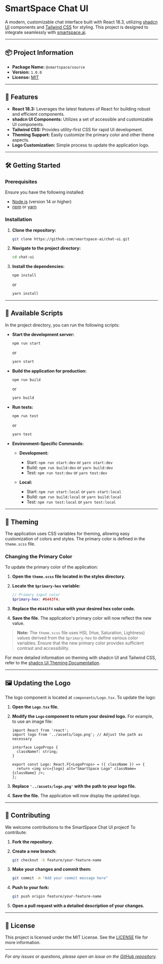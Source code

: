 # SmartSpace Chat UI

A modern, customizable chat interface built with React 18.3, utilizing [shadcn UI](https://ui.shadcn.com/) components and [Tailwind CSS](https://tailwindcss.com/) for styling. This project is designed to integrate seamlessly with [smartspace.ai](https://smartspace.ai).

---

## 📦 Project Information

- **Package Name:** `@smartspace/source`
- **Version:** `1.0.0`
- **License:** [MIT](LICENSE)

---

## 🚀 Features

- **React 18.3:** Leverages the latest features of React for building robust and efficient components.
- **shadcn UI Components:** Utilizes a set of accessible and customizable UI components.
- **Tailwind CSS:** Provides utility-first CSS for rapid UI development.
- **Theming Support:** Easily customize the primary color and other theme aspects.
- **Logo Customization:** Simple process to update the application logo.

---

## 🛠️ Getting Started

### Prerequisites

Ensure you have the following installed:

- [Node.js](https://nodejs.org/en/download/) (version 14 or higher)
- [npm](https://www.npmjs.com/get-npm) or [yarn](https://yarnpkg.com/getting-started/install)

### Installation

1. **Clone the repository:**

   ```bash
   git clone https://github.com/smartspace-ai/chat-ui.git
   ```

2. **Navigate to the project directory:**

   ```bash
   cd chat-ui
   ```

3. **Install the dependencies:**

   ```bash
   npm install
   ```

   or

   ```bash
   yarn install
   ```

---

## 📜 Available Scripts

In the project directory, you can run the following scripts:

- **Start the development server:**

  ```bash
  npm run start
  ```

  or

  ```bash
  yarn start
  ```

- **Build the application for production:**

  ```bash
  npm run build
  ```

  or

  ```bash
  yarn build
  ```

- **Run tests:**

  ```bash
  npm run test
  ```

  or

  ```bash
  yarn test
  ```

- **Environment-Specific Commands:**

  - **Development:**

    - Start: `npm run start:dev` or `yarn start:dev`
    - Build: `npm run build:dev` or `yarn build:dev`
    - Test: `npm run test:dev` or `yarn test:dev`

  - **Local:**

    - Start: `npm run start:local` or `yarn start:local`
    - Build: `npm run build:local` or `yarn build:local`
    - Test: `npm run test:local` or `yarn test:local`

---

## 🎨 Theming

The application uses CSS variables for theming, allowing easy customization of colors and styles. The primary color is defined in the `theme.scss` file.

### Changing the Primary Color

To update the primary color of the application:

1. **Open the `theme.scss` file located in the styles directory.**

2. **Locate the `$primary-hex` variable:**

   ```scss
   // Primary input color
   $primary-hex: #6443f4;
   ```

3. **Replace the `#6443f4` value with your desired hex color code.**

4. **Save the file.** The application's primary color will now reflect the new value.

> **Note:** The `theme.scss` file uses HSL (Hue, Saturation, Lightness) values derived from the `$primary-hex` to define various color variables. Ensure that the new primary color provides sufficient contrast and accessibility.

For more detailed information on theming with shadcn UI and Tailwind CSS, refer to the [shadcn UI Theming Documentation](https://ui.shadcn.com/docs/theming).

---

## 🖼️ Updating the Logo

The logo component is located at `components/Logo.tsx`. To update the logo:

1. **Open the `Logo.tsx` file.**

2. **Modify the `Logo` component to return your desired logo.** For example, to use an image file:

   ```tsx
   import React from 'react';
   import logo from '../assets/logo.png'; // Adjust the path as necessary

   interface LogoProps {
     className?: string;
   }

   export const Logo: React.FC<LogoProps> = ({ className }) => {
     return <img src={logo} alt="SmartSpace Logo" className={className} />;
   };
   ```

3. **Replace `'../assets/logo.png'` with the path to your logo file.**

4. **Save the file.** The application will now display the updated logo.

---

## 🤝 Contributing

We welcome contributions to the SmartSpace Chat UI project! To contribute:

1. **Fork the repository.**

2. **Create a new branch:**

   ```bash
   git checkout -b feature/your-feature-name
   ```

3. **Make your changes and commit them:**

   ```bash
   git commit -m "Add your commit message here"
   ```

4. **Push to your fork:**

   ```bash
   git push origin feature/your-feature-name
   ```

5. **Open a pull request with a detailed description of your changes.**

---

## 📄 License

This project is licensed under the MIT License. See the [LICENSE](LICENSE) file for more information.

---

*For any issues or questions, please open an issue on the [GitHub repository](https://github.com/smartspace-ai/chat-ui/issues).*